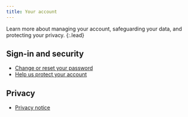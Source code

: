 ```yaml
---
title: Your account
---
```


Learn more about managing your account, safeguarding your data, and protecting your privacy.
{:.lead}

## Sign-in and security

* [Change or reset your password](passwords)
* [Help us protect your account](beingmoresecure)

## Privacy

* [Privacy notice](privacy)